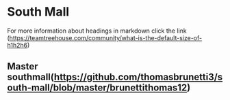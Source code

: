 # South Mall
For more information about headings in markdown click the link (https://teamtreehouse.com/community/what-is-the-default-size-of-h1h2h6)
## Master southmall(https://github.com/thomasbrunetti3/south-mall/blob/master/brunettithomas12)
